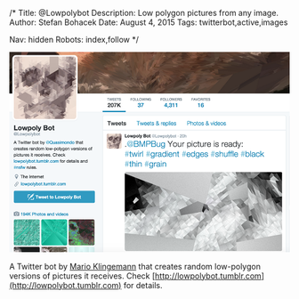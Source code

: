 /*
Title: @Lowpolybot
Description: Low polygon pictures from any image.
Author: Stefan Bohacek
Date: August 4, 2015
Tags: twitterbot,active,images

Nav: hidden
Robots: index,follow
*/

[![](/content/bots/twitterbots/images/Lowpolybot.png)](https://twitter.com/Lowpolybot)

A Twitter bot by [Mario Klingemann](https://twitter.com/quasimondo) that creates random low-polygon versions of pictures it receives. Check [http://lowpolybot.tumblr.com](http://lowpolybot.tumblr.com) for details.
